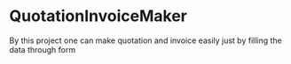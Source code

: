 # QuotationInvoiceMaker
By this project one can make quotation and invoice easily just by filling the data through form
